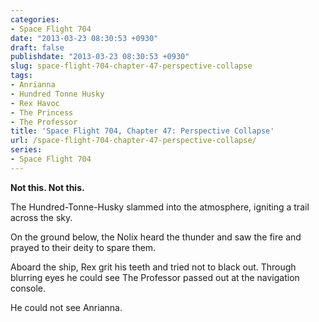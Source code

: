 ```yaml
---
categories:
- Space Flight 704
date: "2013-03-23 08:30:53 +0930"
draft: false
publishdate: "2013-03-23 08:30:53 +0930"
slug: space-flight-704-chapter-47-perspective-collapse
tags:
- Anrianna
- Hundred Tonne Husky
- Rex Havoc
- The Princess
- The Professor
title: 'Space Flight 704, Chapter 47: Perspective Collapse'
url: /space-flight-704-chapter-47-perspective-collapse/
series:
- Space Flight 704
---
```

**Not this. Not this.**

The Hundred-Tonne-Husky slammed into the atmosphere, igniting a trail
across the sky.

On the ground below, the Nolix heard the thunder and saw the fire and
prayed to their deity to spare them.

Aboard the ship, Rex grit his teeth and tried not to black out. Through
blurring eyes he could see The Professor passed out at the navigation
console.

He could not see Anrianna.
